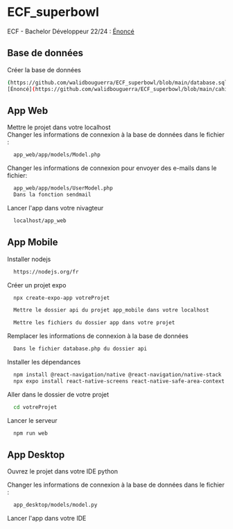 # ECF_superbowl
ECF - Bachelor Développeur 22/24 : [Énoncé](https://github.com/walidbouguerra/ECF_superbowl/blob/main/cahier_des_charges.pdf) 

## Base de données
Créer la base de données
```bash
(https://github.com/walidbouguerra/ECF_superbowl/blob/main/database.sql)  
[Énoncé](https://github.com/walidbouguerra/ECF_superbowl/blob/main/cahier_des_charges.pdf)
```

## App Web

Mettre le projet dans votre localhost  
Changer les informations de connexion à la base de données dans le fichier :  
```bash
  app_web/app/models/Model.php
```
Changer les informations de connexion pour envoyer des e-mails dans le fichier:  
```bash
  app_web/app/models/UserModel.php
  Dans la fonction sendmail
```


Lancer l'app dans votre nivagteur

```bash
  localhost/app_web
```
## App Mobile

Installer nodejs

```bash
  https://nodejs.org/fr
```

Créer un projet expo

```bash
  npx create-expo-app votreProjet
```

```bash
  Mettre le dossier api du projet app_mobile dans votre localhost
```

```bash
  Mettre les fichiers du dossier app dans votre projet
```

Remplacer les informations de connexion à la base de données

```bash
  Dans le fichier database.php du dossier api
```

Installer les dépendances

```bash
  npm install @react-navigation/native @react-navigation/native-stack
  npx expo install react-native-screens react-native-safe-area-context
```

Aller dans le dossier de votre projet

```bash
  cd votreProjet
```

Lancer le serveur

```bash
  npm run web 
```

## App Desktop

Ouvrez le projet dans votre IDE python   

Changer les informations de connexion à la base de données dans le fichier :  
```bash
  app_desktop/models/model.py
```
Lancer l'app dans votre IDE
